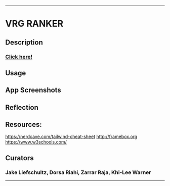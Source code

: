  - - - -
# VRG RANKER
## Description
### [Click here!](http://localhost:52330/Develop/views/index.html)
## Usage
## App Screenshots
## Reflection
## Resources:
https://nerdcave.com/tailwind-cheat-sheet
http://framebox.org
https://www.w3schools.com/
## Curators
### Jake Liefschultz, Dorsa Riahi, Zarrar Raja, Khi-Lee Warner
 - - - -